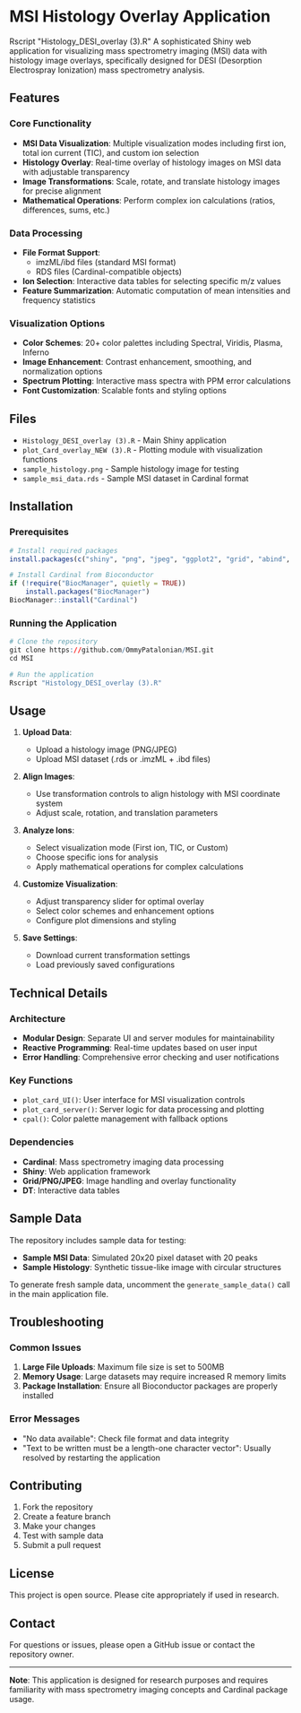 # MSI Histology Overlay Application
Rscript "Histology_DESI_overlay (3).R" 
A sophisticated Shiny web application for visualizing mass spectrometry imaging (MSI) data with histology image overlays, specifically designed for DESI (Desorption Electrospray Ionization) mass spectrometry analysis.

## Features

### Core Functionality
- **MSI Data Visualization**: Multiple visualization modes including first ion, total ion current (TIC), and custom ion selection
- **Histology Overlay**: Real-time overlay of histology images on MSI data with adjustable transparency
- **Image Transformations**: Scale, rotate, and translate histology images for precise alignment
- **Mathematical Operations**: Perform complex ion calculations (ratios, differences, sums, etc.)

### Data Processing
- **File Format Support**: 
  - imzML/ibd files (standard MSI format)
  - RDS files (Cardinal-compatible objects)
- **Ion Selection**: Interactive data tables for selecting specific m/z values
- **Feature Summarization**: Automatic computation of mean intensities and frequency statistics

### Visualization Options
- **Color Schemes**: 20+ color palettes including Spectral, Viridis, Plasma, Inferno
- **Image Enhancement**: Contrast enhancement, smoothing, and normalization options
- **Spectrum Plotting**: Interactive mass spectra with PPM error calculations
- **Font Customization**: Scalable fonts and styling options

## Files

- `Histology_DESI_overlay (3).R` - Main Shiny application
- `plot_Card_overlay_NEW (3).R` - Plotting module with visualization functions
- `sample_histology.png` - Sample histology image for testing
- `sample_msi_data.rds` - Sample MSI dataset in Cardinal format

## Installation

### Prerequisites
```r
# Install required packages
install.packages(c("shiny", "png", "jpeg", "ggplot2", "grid", "abind", "tools", "DT"))

# Install Cardinal from Bioconductor
if (!require("BiocManager", quietly = TRUE))
    install.packages("BiocManager")
BiocManager::install("Cardinal")
```

### Running the Application
```r
# Clone the repository
git clone https://github.com/OmmyPatalonian/MSI.git
cd MSI

# Run the application
Rscript "Histology_DESI_overlay (3).R"
```

## Usage

1. **Upload Data**: 
   - Upload a histology image (PNG/JPEG)
   - Upload MSI dataset (.rds or .imzML + .ibd files)

2. **Align Images**:
   - Use transformation controls to align histology with MSI coordinate system
   - Adjust scale, rotation, and translation parameters

3. **Analyze Ions**:
   - Select visualization mode (First ion, TIC, or Custom)
   - Choose specific ions for analysis
   - Apply mathematical operations for complex calculations

4. **Customize Visualization**:
   - Adjust transparency slider for optimal overlay
   - Select color schemes and enhancement options
   - Configure plot dimensions and styling

5. **Save Settings**:
   - Download current transformation settings
   - Load previously saved configurations

## Technical Details

### Architecture
- **Modular Design**: Separate UI and server modules for maintainability
- **Reactive Programming**: Real-time updates based on user input
- **Error Handling**: Comprehensive error checking and user notifications

### Key Functions
- `plot_card_UI()`: User interface for MSI visualization controls
- `plot_card_server()`: Server logic for data processing and plotting
- `cpal()`: Color palette management with fallback options

### Dependencies
- **Cardinal**: Mass spectrometry imaging data processing
- **Shiny**: Web application framework
- **Grid/PNG/JPEG**: Image handling and overlay functionality
- **DT**: Interactive data tables

## Sample Data

The repository includes sample data for testing:
- **Sample MSI Data**: Simulated 20x20 pixel dataset with 20 peaks
- **Sample Histology**: Synthetic tissue-like image with circular structures

To generate fresh sample data, uncomment the `generate_sample_data()` call in the main application file.

## Troubleshooting

### Common Issues
1. **Large File Uploads**: Maximum file size is set to 500MB
2. **Memory Usage**: Large datasets may require increased R memory limits
3. **Package Installation**: Ensure all Bioconductor packages are properly installed

### Error Messages
- "No data available": Check file format and data integrity
- "Text to be written must be a length-one character vector": Usually resolved by restarting the application

## Contributing

1. Fork the repository
2. Create a feature branch
3. Make your changes
4. Test with sample data
5. Submit a pull request

## License

This project is open source. Please cite appropriately if used in research.

## Contact

For questions or issues, please open a GitHub issue or contact the repository owner.

---

**Note**: This application is designed for research purposes and requires familiarity with mass spectrometry imaging concepts and Cardinal package usage.
